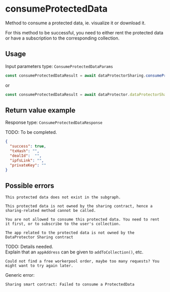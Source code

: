 # consumeProtectedData

Method to consume a protected data, ie. visualize it or download it.

For this method to be successful, you need to either rent the protected data or have a
subscription to the corresponding collection.

## Usage

Input parameters type: `ConsumeProtectedDataParams`

```javascript
const consumeProtectedDataResult = await dataProtectorSharing.consumeProtectedData();
```

or

```javascript
const consumeProtectedDataResult = await dataProtector.dataProtectorSharing.consumeProtectedData();
```

## Return value example

Response type: `ConsumeProtectedDataResponse`

TODO: To be completed.

```json
{
  "success": true,
  "txHash": "",
  "dealId":  "",
  "ipfsLink": "",
  "privateKey": ""
}
```

## Possible errors

```
This protected data does not exist in the subgraph.
```

```
This protected data is not owned by the sharing contract, hence a sharing-related method cannot be called.
```

```
You are not allowed to consume this protected data. You need to rent it first, or to subscribe to the user's collection.
```

```
The app related to the protected data is not owned by the DataProtector Sharing contract
```

TODO: Details needed.  
Explain that an `appAddress` can be given to `addToCollection()`, etc.

```
Could not find a free workerpool order, maybe too many requests? You might want to try again later.
```

Generic error:
```
Sharing smart contract: Failed to consume a ProtectedData
```
